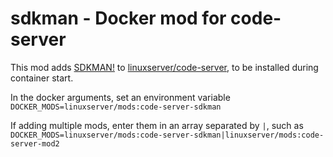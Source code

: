 # sdkman - Docker mod for code-server

This mod adds [SDKMAN!](https://sdkman.io/) to [linuxserver/code-server](https://github.com/linuxserver/docker-code-server), to be installed during container start.

In the docker arguments, set an environment variable `DOCKER_MODS=linuxserver/mods:code-server-sdkman`

If adding multiple mods, enter them in an array separated by `|`, such as `DOCKER_MODS=linuxserver/mods:code-server-sdkman|linuxserver/mods:code-server-mod2`
